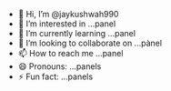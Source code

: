 - 👋 Hi, I’m @jaykushwah990
- 👀 I’m interested in ...panel
- 🌱 I’m currently learning ...panel
- 💞️ I’m looking to collaborate on ...pànel
- 📫 How to reach me ...panel
- 😄 Pronouns: ...panels
- ⚡ Fun fact: ...panels

<!---
jaykushwah990/jaykushwah990 is a ✨ special ✨ repository because its `README.md` (this file) appears on your GitHub profile.
You can click the Preview link to take a look at your changes.
--->
